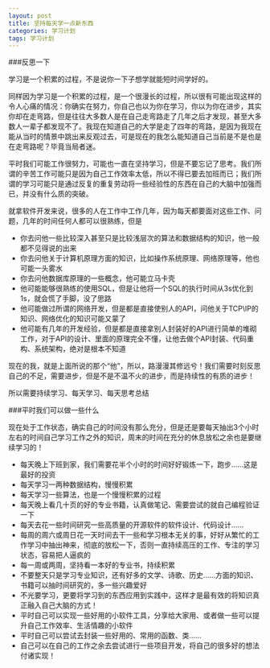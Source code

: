 ```yaml
---
layout: post
title: 坚持每天学一点新东西
categories: 学习计划
tags: 学习计划
---
```


###反思一下

学习是一个积累的过程，不是说你一下子想学就能短时间学好的。

同样因为学习是一个积累的过程，是一个很漫长的过程，所以很有可能出现这样的令人心痛的情况：你确实在努力，你自己也以为你在学习，你以为你在进步，其实你却在走弯路，但是往往大多数人是在自己走弯路走了几年之后才发现，甚至大多数人一辈子都发现不了。我现在知道自己的大学是走了四年的弯路，是因为我现在能从当时的情景中跳出来反观过去，可是现在的我怎么能知道自己当前是不是也是在走弯路呢？毕竟当局者迷。

平时我们可能工作很努力，可能也一直在坚持学习，但是不要忘记了思考。我们所谓的辛苦工作可能只是因为自己工作效率太低，所以不得已要去加班而已；我们所谓的学习可能只是通过反复的重复劳动将一些经验性的东西在自己的大脑中加强而已，并没有什么质的突破。

就拿软件开发来说，很多的人在工作中工作几年，因为每天都要面对这些工作、问题，几年的时间任何人都可以很熟练，但是

* 你去问他一些比较深入甚至只是比较浅层次的算法和数据结构的知识，他一般都不见得说的出来
* 你去问他关于计算机原理方面的知识，比如操作系统原理、网络原理等，他也可能一头雾水
* 你去问他数据库原理的一些概念，他可能立马卡壳
* 他可能能够很熟练的使用SQL，但是让他将一个SQL的执行时间从3s优化到1s，就会慌了手脚，没了思路
* 他可能做过所谓的网络开发，但是都是直接使别人的API，问他关于TCP\IP的知识、网络优化的知识可能又蒙了
* 他可能有几年的开发经验，但是都是直接拿别人封装好的API进行简单的堆砌工作，对于API的设计、里面的原理完全不懂，让他去做个API封装、代码重构、系统架构，绝对是根本不知道

现在的我，就是上面所说的那个“他”，所以，路漫漫其修远兮！我们需要时刻反思自己的不足，需要进步，但是不是不温不火的进步，而是持续性的有质的进步！

所以需要持续学习、每天学习、每天思考总结

###平时我们可以做一些什么

现在处于工作状态，确实自己的时间没有那么充分，但是还是要每天抽出3个小时左右的时间自己学习工作之外的知识，周末的时间在充分的休息放松之余也是要继续学习的！

* 每天晚上下班到家，我们需要花半个小时的时间好好锻炼一下，跑步……这是最好的投资
* 每天学习一两种数据结构，慢慢积累
* 每天学习一些算法，也是一个慢慢积累的过程
* 每天晚上看几十页的好的专业书籍，认真做笔记、需要尝试的就自己编程验证一下
* 每天去花一些时间研究一些高质量的开源软件的软件设计、代码设计……
* 每周的周六或周日花一天时间去干一些和学习根本无关的事，好好从繁忙的工作学习中抽出神来，彻底的放松一下，否则一直持续高压的工作、专注的学习状态，容易把人逼疯的
* 每一周或两周，坚持看一本好的专业书，持续积累
* 不要整天只是学习专业知识，还有好多的文学、诗歌、历史……方面的知识、书籍可以抽时间研究的，多一些兴趣爱好
* 不光要学习，更要将学习到的东西应用到实践中，这样才是最有效的将知识真正融入自己大脑的方式！
* 平时自己可以实现一些好用的小软件工具，分享给大家用、或者做一些可以提升自己工作效率、生活情趣的小软件
* 平时自己可以尝试去封装一些好用的、常用的函数、类……
* 自己可以在自己的工作之余去尝试进行一些项目开发，将自己的很多好的想法付诸实现！

